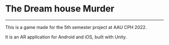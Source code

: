 # The Dream house Murder
---
This is a game made for the 5th semester project at AAU CPH 2022.

It is an AR application for Android and iOS, built with Unity.
